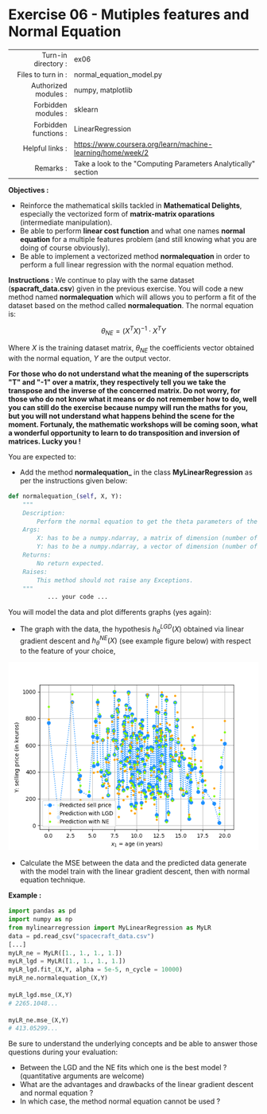 # Exercise 06 - Mutiples features and Normal Equation

|                         |                    |
| -----------------------:| ------------------ |
|   Turn-in directory :   |  ex06              |
|   Files to turn in :    |  normal_equation_model.py  |
|   Authorized modules :  |  numpy, matplotlib |
|   Forbidden modules :   |  sklearn           |
|   Forbidden functions : |  LinearRegression  |
|   Helpful links :       | https://www.coursera.org/learn/machine-learning/home/week/2 |
|   Remarks :             | Take a look to the "Computing Parameters Analytically" section |

**Objectives :**
* Reinforce the mathematical skills tackled in **Mathematical Delights**, especially the vectorized form of __matrix-matrix oparations__ (intermediate manipulation).
* Be able to perform  __linear cost function__ and what one names  __normal equation__ for a multiple features problem (and still knowing what you are doing of course obviously).
* Be able to implement a vectorized method **normalequation** in order to perform a full linear regression with the normal equation method.


**Instructions :**
We continue to play with the same dataset (__spacraft_data.csv__) given in the previous exercise. 
You will code a new method named **normalequation** which will allows you to perform a fit of the dataset based on the method called __normalequation__.
The normal equation is:

$$
{\theta}_{NE} = \left({X}^{T} {X}\right)^{-1}\cdot{X}^T{Y}
$$

Where $X$ is the training dataset matrix, $\theta_{NE}$ the coefficients vector obtained with the normal equation, $Y$ are the output vector.

__For those who do not understand what the meaning of the superscripts **"T"** and **"-1"** over a matrix, they respectively tell you we take the transpose and the inverse of the concerned matrix.
Do not worry, for those who do not know what it means or do not remember how to do, well you can still do the exercise because numpy will run the maths for you, but you will not understand what happens behind the scene for the moment.
Fortunaly, the mathematic workshops will be coming soon, what a wonderful opportunity to learn to do transposition and inversion of matrices. Lucky you !__

You are expected to:
* Add the method **normalequation_** in the class **__MyLinearRegression__** as per the instructions given below:
```python
def normalequation_(self, X, Y):
	"""
	Description:
		Perform the normal equation to get the theta parameters of the hypothesis h and stock them in self.theta.
	Args:
		X: has to be a numpy.ndarray, a matrix of dimension (number of training examples, number of features)
		Y: has to be a numpy.ndarray, a vector of dimension (number of training examples,1)
	Returns:
		No return expected.
	Raises:
		This method should not raise any Exceptions.
	"""
           ... your code ...
```

You will model the data and plot differents graphs (yes again):
* The graph with the data, the hypothesis $h_{{\theta}}^{LGD}({X})$ obtained via linear gradient descent and $h_{{\theta}}^{NE}({X})$ (see example figure below) with respect to the feature of your choice,

<img src="day01/assets/ex06_sellprice_ne_lgd_vs_age.png" />

* Calculate the MSE between the data and the predicted data generate with the model train with the linear gradient descent, then with normal equation technique.

**Example :**
```python
import pandas as pd
import numpy as np
from mylinearregression import MyLinearRegression as MyLR
data = pd.read_csv("spacecraft_data.csv")
[...]
myLR_ne = MyLR([1., 1., 1., 1.])
myLR_lgd = MyLR([1., 1., 1., 1.])
myLR_lgd.fit_(X,Y, alpha = 5e-5, n_cycle = 10000)
myLR_ne.normalequation_(X,Y)

myLR_lgd.mse_(X,Y)
# 2265.1048...

myLR_ne.mse_(X,Y)
# 413.05299...
```

Be sure to understand the underlying concepts and be able to answer those questions during your evaluation:
* Between the LGD and the NE fits which one is the best model ? (quantitative arguments are welcome)
* What are the advantages and drawbacks of the linear gradient descent and normal equation ?
* In which case, the method normal equation cannot be used ?
